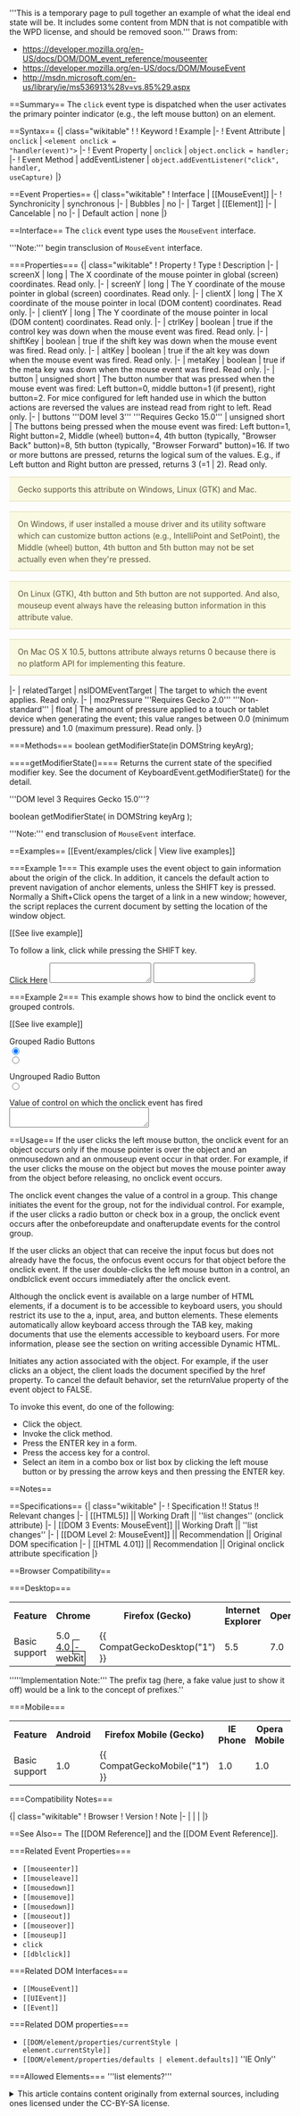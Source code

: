 '''This is a temporary page to pull together an example of what the ideal end state will be. It includes some content from MDN that is not compatible with the WPD license, and should be removed soon.'''
Draws from:
* https://developer.mozilla.org/en-US/docs/DOM/DOM_event_reference/mouseenter
* https://developer.mozilla.org/en-US/docs/DOM/MouseEvent
* http://msdn.microsoft.com/en-us/library/ie/ms536913%28v=vs.85%29.aspx

==Summary==
The <code>click</code> event type is dispatched when the user activates the primary pointer indicator (e.g., the left mouse button) on an element.

==Syntax==
{| class="wikitable"
! 
! Keyword
! Example
|-
! Event Attribute
| <code>onclick</code>
| <code>&lt;element onclick = "handler(event)"&gt;</code>
|-
! Event Property
| <code>onclick</code>
| <code>object.onclick = handler;</code>
|-
! Event Method
| addEventListener
| <code>object.addEventListener("click", handler, useCapture)</code>
|}

==Event Properties==
{| class="wikitable"
! Interface
| [[MouseEvent]]
|-
! Synchronicity
| synchronous
|-
| Bubbles
| no
|-
| Target
| [[Element]]
|-
| Cancelable
| no
|-
| Default action
| none
|}

==Interface==
The <code>click</code> event type uses the <code>MouseEvent</code> interface.

 '''Note:''' begin transclusion of <code>MouseEvent</code> interface.

===Properties===
{| class="wikitable"
! Property
! Type
! Description
|-
| screenX 
| long
| The X coordinate of the mouse pointer in global (screen) coordinates. Read only.
|-
| screenY
| long
| The Y coordinate of the mouse pointer in global (screen) coordinates. Read only.
|-
| clientX
| long
| The X coordinate of the mouse pointer in local (DOM content) coordinates. Read only.
|-
| clientY
| long
| The Y coordinate of the mouse pointer in local (DOM content) coordinates. Read only.
|-
| ctrlKey
| boolean
| true if the control key was down when the mouse event was fired. Read only.
|-
| shiftKey
| boolean
| true if the shift key was down when the mouse event was fired. Read only.
|-
| altKey
| boolean
| true if the alt key was down when the mouse event was fired. Read only.
|-
| metaKey
| boolean
| true if the meta key was down when the mouse event was fired. Read only.
|-
| button
| unsigned short
| The button number that was pressed when the mouse event was fired: Left button=0, middle button=1 (if present), right button=2. For mice configured for left handed use in which the button actions are reversed the values are instead read from right to left. Read only.
|-
| buttons 
 '''DOM level 3''' 
 '''Requires Gecko 15.0'''
| unsigned short 	
| The buttons being pressed when the mouse event was fired: Left button=1, Right button=2, Middle (wheel) button=4, 4th button (typically, "Browser Back" button)=8, 5th button (typically, "Browser Forward" button)=16. If two or more buttons are pressed, returns the logical sum of the values. E.g., if Left button and Right button are pressed, returns 3 (=1 <nowiki>|</nowiki> 2). Read only.

<p style="background: none repeat scroll 0 0 #FAF9E2; border-color: #DDDAAA; border-style: solid; border-width: 1px 0; color: #5D5636; line-height: 1.5em; margin-bottom: 1.286em; padding: 0.75em 15px;">Gecko supports this attribute on Windows, Linux (GTK) and Mac.</p>

<p style="background: none repeat scroll 0 0 #FAF9E2; border-color: #DDDAAA; border-style: solid; border-width: 1px 0; color: #5D5636; line-height: 1.5em; margin-bottom: 1.286em; padding: 0.75em 15px;">On Windows, if user installed a mouse driver and its utility software which can customize button actions (e.g., IntelliPoint and SetPoint), the Middle (wheel) button, 4th button and 5th button may not be set actually even when they're pressed.</p>

<p style="background: none repeat scroll 0 0 #FAF9E2; border-color: #DDDAAA; border-style: solid; border-width: 1px 0; color: #5D5636; line-height: 1.5em; margin-bottom: 1.286em; padding: 0.75em 15px;">On Linux (GTK), 4th button and 5th button are not supported. And also, mouseup event always have the releasing button information in this attribute value.</p>

<p style="background: none repeat scroll 0 0 #FAF9E2; border-color: #DDDAAA; border-style: solid; border-width: 1px 0; color: #5D5636; line-height: 1.5em; margin-bottom: 1.286em; padding: 0.75em 15px;">On Mac OS X 10.5, buttons attribute always returns 0 because there is no platform API for implementing this feature.</p>
|-
| relatedTarget
| nsIDOMEventTarget
| The target to which the event applies. Read only.
|-
| mozPressure 
  '''Requires Gecko 2.0''' 
  '''Non-standard'''
| float
| The amount of pressure applied to a touch or tablet device when generating the event; this value ranges between 0.0 (minimum pressure) and 1.0 (maximum pressure). Read only.
|}

===Methods===
 boolean getModifierState(in DOMString keyArg);

====getModifierState()====
Returns the current state of the specified modifier key. See the document of KeyboardEvent.getModifierState() for the detail. 

'''DOM level 3 Requires Gecko 15.0'''?

 boolean getModifierState(
   in DOMString keyArg
 );

 '''Note:''' end transclusion of <code>MouseEvent</code> interface.

==Examples==
[[Event/examples/click | View live examples]]

===Example 1===
This example uses the event object to gain information about the origin of the click. In addition, it cancels the default action to prevent navigation of anchor elements, unless the SHIFT key is pressed. Normally a Shift+Click opens the target of a link in a new window; however, the script replaces the current document by setting the location of the window object.

[[See live example]]

<syntaxhighlight>
<script type="text/javascript">
/* This code cancels the event. If the click occurs in an anchor
   and the SHIFT key is down, the document is navigated. */
function clickIt()  
{
    var e = window.event.srcElement
    txtName.value = e.tagName;
    txtType.value = e.type;
    if ((e.tagName == "A") && 
        (window.event.shiftKey)) {
        window.location.href = e.href;
    }
    
    window.event.returnValue = false; 
}
</script>
<body onclick="clickIt()">
<p>To follow a link, click while pressing the SHIFT key.</p>
<a href="about:blank">Click Here</a>
<textarea name="txtName"></textarea> <textarea name="txtType"></textarea>
</body>
</syntaxhighlight>

===Example 2===
This example shows how to bind the onclick event to grouped controls.

[[See live example]]

<syntaxhighlight>
<head>
<script type="text/javascript">
function CookieGroup() 
{
txtOutput.value = window.event.srcElement.value;
}
</script>
</head>
<body>
<!-- Controls are grouped by giving them the same NAME but unique IDs. -->
<p>Grouped Radio Buttons<br>
<input type="radio" 
    name="rdoTest" 
    id="Cookies" 
    value="accept_cookies" 
    checked 
    onclick="CookieGroup()"><br>
<input type="radio" 
    name="rdoTest" 
    id="NoCookies" 
    value="refuse_cookies" 
    onclick="CookieGroup()"><br>
</p>
<p>Ungrouped Radio Button<br>
<input type="radio" 
    name="rdoTest1" 
    value="chocolate-chip_cookies" 
    onclick="CookieGroup()"><br>
</p>
<p>Value of control on which the onclick event has fired<br>
<textarea name="txtOutput" style="width: 250px"></textarea> </p>
</body>
</syntaxhighlight>

==Usage==
If the user clicks the left mouse button, the onclick event for an object occurs only if the mouse pointer is over the object and an onmousedown and an onmouseup event occur in that order. For example, if the user clicks the mouse on the object but moves the mouse pointer away from the object before releasing, no onclick event occurs.

The onclick event changes the value of a control in a group. This change initiates the event for the group, not for the individual control. For example, if the user clicks a radio button or check box in a group, the onclick event occurs after the onbeforeupdate and onafterupdate events for the control group.

If the user clicks an object that can receive the input focus but does not already have the focus, the onfocus event occurs for that object before the onclick event. If the user double-clicks the left mouse button in a control, an ondblclick event occurs immediately after the onclick event.

Although the onclick event is available on a large number of HTML elements, if a document is to be accessible to keyboard users, you should restrict its use to the a, input, area, and button elements. These elements automatically allow keyboard access through the TAB key, making documents that use the elements accessible to keyboard users. For more information, please see the section on writing accessible Dynamic HTML.

Initiates any action associated with the object. For example, if the user clicks an a object, the client loads the document specified by the href property. To cancel the default behavior, set the returnValue property of the event object to FALSE.

To invoke this event, do one of the following:

* Click the object.
* Invoke the click method.
* Press the ENTER key in a form.
* Press the access key for a control.
* Select an item in a combo box or list box by clicking the left mouse button or by pressing the arrow keys and then pressing the ENTER key.



==Notes==


==Specifications==
{| class="wikitable"
|-
! Specification !! Status !! Relevant changes
|-
| [[HTML5]] || Working Draft || ''list changes'' (onclick attribute)
|-
| [[DOM 3 Events: MouseEvent]] || Working Draft || ''list changes''
|-
| [[DOM Level 2: MouseEvent]] || Recommendation || Original DOM specification
|-
| [[HTML 4.01]] || Recommendation || Original onclick attribute specification
|}


==Browser Compatibility==

===Desktop===
<div id="compat-desktop">
  <table class="compat-table">
       <tr>
        <th>Feature</th>
        <th>Chrome</th>
        <th>Firefox (Gecko)</th>
        <th>Internet Explorer</th>
        <th>Opera</th>
        <th>Safari</th>
      </tr>
      <tr>
        <td>Basic support</td>
        <td>5.0<br/>4.0 <span style='border:1px solid black; padding:2px'>-webkit</span></td>
        <td>{{ CompatGeckoDesktop("1") }}</td>
        <td>5.5</td>
        <td>7.0</td>
        <td>1.0</td>
      </tr>
  </table>
</div>

'''''Implementation Note:''' The prefix tag (here, a fake value just to show it off) would be a link to the concept of prefixes.''

===Mobile===
<div id="compat-mobile">
  <table class="compat-table">
      <tr>
        <th>Feature</th>
        <th>Android</th>
        <th>Firefox Mobile (Gecko)</th>
        <th>IE Phone</th>
        <th>Opera Mobile</th>
        <th>Safari Mobile</th>
      </tr>
      <tr>
        <td>Basic support</td>
        <td>1.0</td>
        <td>{{ CompatGeckoMobile("1") }}</td>
        <td>1.0</td>
        <td>1.0</td>
        <td>1.0</td>
      </tr>
  </table>
</div>

===Compatibility Notes===

{| class="wikitable"
! Browser
! Version
! Note
|-
| 
| 
| 
|}

==See Also==
The [[DOM Reference]] and the [[DOM Event Reference]].

===Related Event Properties===
* <code>[[mouseenter]]</code>
* <code>[[mouseleave]]</code>
* <code>[[mousedown]]</code>
* <code>[[mousemove]]</code>
* <code>[[mousedown]]</code>
* <code>[[mouseout]]</code>
* <code>[[mouseover]]</code>
* <code>[[mouseup]]</code>
* <code>click</code>
* <code>[[dblclick]]</code>

===Related DOM Interfaces===
* <code>[[MouseEvent]]</code>
* <code>[[UIEvent]]</code>
* <code>[[Event]]</code>

===Related DOM properties===
* <code>[[DOM/element/properties/currentStyle | element.currentStyle]]</code>
* <code>[[DOM/element/properties/defaults | element.defaults]]</code> ''IE Only''

===Allowed Elements===
'''list elements?'''

<details>
	<summary>This article contains content originally from external sources, including ones licensed under the CC-BY-SA license.</summary>
	<div>
		Portions of this content copyright 2012 Mozilla Contributors. This article contains work licensed under the Creative Commons Attribution-Sharealike License v2.5 or later. The original work is available at Mozilla Developer Network:
<a href="http://developer.mozilla.org/foo" target="_blank">Foo</a>
	</div>
	<div>
		Portions of this content come from Foo.org: <a href="http://foo.org/baz" target="_blank">Baz</a>
	</div>
</details>